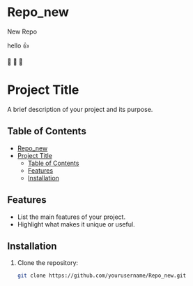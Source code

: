 # Repo_new
New Repo

hello 👍

💯 💯 💯



# Project Title

A brief description of your project and its purpose.

## Table of Contents
- [Repo\_new](#repo_new)
- [Project Title](#project-title)
  - [Table of Contents](#table-of-contents)
  - [Features](#features)
  - [Installation](#installation)

## Features
- List the main features of your project.
- Highlight what makes it unique or useful.

## Installation
1. Clone the repository:
   ```bash
   git clone https://github.com/yourusername/Repo_new.git